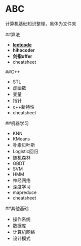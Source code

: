 ABC
=======
计算机基础知识整理，黑体为文件夹

##算法

* [**leetcode**](./算法/)
* **hihocoder**
* **剑指offer**
* cheatsheet

##C++

* STL
* 虚函数
* 变量
* 指针
* c++新特性
* cheatsheet

##机器学习

* KNN
* KMeans
* 朴素贝叶斯 
* Logistic回归
* 随机森林
* GBDT
* SVM
* HMM
* 神经网络
* 深度学习
* mapreduce
* cheatsheet

##其他基础

* 操作系统
* 数据库
* 计算机网络
* 设计模式
